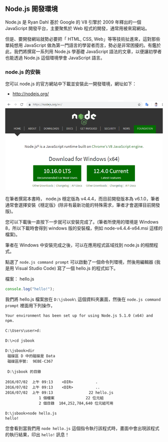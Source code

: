 ## Node.js 開發環境

Node.js 是 Ryan Dahl 基於 Google 的 V8 引擎於 2009 年釋出的一個 JavaScript 開發平台，主要聚焦於 Web 程式的開發，通常用被來寫網站。

但是、要開發網站就勢必要把「 HTML, CSS, Web」等等技術扯進來，這對那些單純想用 JavaScript 做為第一門語言的學習者而言，勢必是非常困擾的。有鑑於此，我們將撰寫一系列用 Node.js 學基礎 JavaScript 語法的文章，以便讓初學者也能透過 Node.js 這個環境學會 JavaScript 語言。

### node.js 的安裝

您可以 node.js 的官方網站中下載並安裝此一開發環境，網址如下：

* <http://nodejs.org/>

![](./img/NodeJsOrg.png)


在筆者撰寫本書時， node.js 穩定版為 v4.4.4，而目前開發版本為 v6.1.0，筆者通常會選擇安裝《穩定版》(除非有最新功能的特殊需求，筆者才會選擇目前開發版)。

您可以下載後一直按下一步就可以安裝完成了。(筆者所使用的環境是 Windows 8，所以下載時會得到 windows 版的安裝檔，例如 node-v4.4.4-x64.msi 這樣的檔案)。

筆者在 Windows 中安裝完成之後，可以在應用程式區域找到 node.js 的相關程式。

點選了 `node.js command prompt` 可以啟動了一個命令列環境，然後用編輯器 (我是用 Visual Studio Code) 寫了一個 hello.js 的程式如下。

檔案： hello.js

```javascript
console.log("hello!");
```

我們將 hello.js 檔案放在 `D:\jsbook\` 這個資料夾裏面，然後在 `node.js command prompt` 裡面用下列操作，

```
Your environment has been set up for using Node.js 5.1.0 (x64) and npm.

C:\Users\user>d:

D:\>cd jsbook

D:\jsbook>dir
 磁碟區 D 中的磁碟是 Data
 磁碟區序號:  9EBE-C367

 D:\jsbook 的目錄

2016/07/02  上午 09:13    <DIR>          .
2016/07/02  上午 09:13    <DIR>          ..
2016/07/02  上午 09:13                22 hello.js
               1 個檔案              22 位元組
               2 個目錄  104,252,784,640 位元組可用

D:\jsbook>node hello.js
hello!
```

您會看到當我們用 `node hello.js` 這個指令執行該程式時，畫面中會出現該程式的執行結果，印出 `hello!` 訊息！
